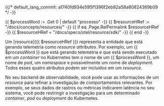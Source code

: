 {{/*
default_lang_commit: a1740fd934e595f1396f2eb82a58a80824369b09
*/ -}}

<!-- prettier-ignore -->
{{ $processWord := .Get 0 | default "processo"  -}}
{{ $resourceHRef := "/docs/concepts/resources/" -}}
{{ if eq .Page.RelPermalink $resourceHRef -}}
  {{ $resourceHRef = "/docs/specs/otel/resource/sdk/" -}}
{{ end -}}

Um [resource]({{ $resourceHRef }}) representa a entidade que está gerando telemetria como _resource attributes_. Por exemplo, um {{ $processWord }} que está gerando telemetria e que está sendo executado em um _container_ no Kubernetes tem o nome de um {{ $processWord }}, um nome de _pod_, um _namespace_ e possivelmente um nome de _deployment_. Todos esses quatro atributos podem ser incluídos em um _resource_.

No seu backend de observabilidade, você pode usar as informações de um _resource_ para refinar a investigação de comportamentos relevantes. Por exemplo, se seus dados de rastros ou métricas indicarem latência no seu sistema, você pode restringir a investigação para um determinado _container_, _pod_ ou _deployment_ do Kubernetes.
